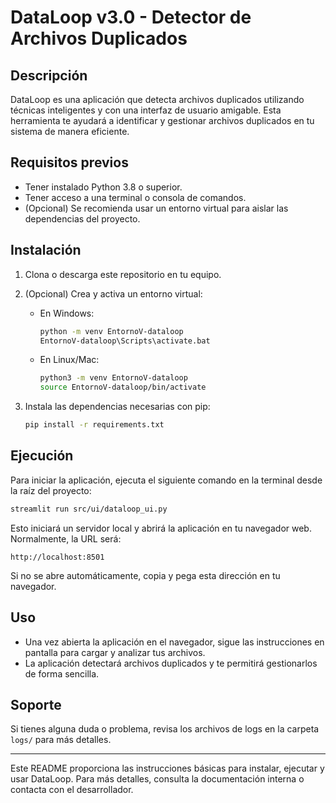 # DataLoop v3.0 - Detector de Archivos Duplicados

## Descripción
DataLoop es una aplicación que detecta archivos duplicados utilizando técnicas inteligentes y con una interfaz de usuario amigable. Esta herramienta te ayudará a identificar y gestionar archivos duplicados en tu sistema de manera eficiente.

## Requisitos previos
- Tener instalado Python 3.8 o superior.
- Tener acceso a una terminal o consola de comandos.
- (Opcional) Se recomienda usar un entorno virtual para aislar las dependencias del proyecto.

## Instalación

1. Clona o descarga este repositorio en tu equipo.

2. (Opcional) Crea y activa un entorno virtual:

   - En Windows:
     ```bash
     python -m venv EntornoV-dataloop
     EntornoV-dataloop\Scripts\activate.bat
     ```

   - En Linux/Mac:
     ```bash
     python3 -m venv EntornoV-dataloop
     source EntornoV-dataloop/bin/activate
     ```

3. Instala las dependencias necesarias con pip:

   ```bash
   pip install -r requirements.txt
   ```

## Ejecución

Para iniciar la aplicación, ejecuta el siguiente comando en la terminal desde la raíz del proyecto:

```bash
streamlit run src/ui/dataloop_ui.py
```

Esto iniciará un servidor local y abrirá la aplicación en tu navegador web. Normalmente, la URL será:

```
http://localhost:8501
```

Si no se abre automáticamente, copia y pega esta dirección en tu navegador.

## Uso

- Una vez abierta la aplicación en el navegador, sigue las instrucciones en pantalla para cargar y analizar tus archivos.
- La aplicación detectará archivos duplicados y te permitirá gestionarlos de forma sencilla.

## Soporte

Si tienes alguna duda o problema, revisa los archivos de logs en la carpeta `logs/` para más detalles.

---

Este README proporciona las instrucciones básicas para instalar, ejecutar y usar DataLoop. Para más detalles, consulta la documentación interna o contacta con el desarrollador.

